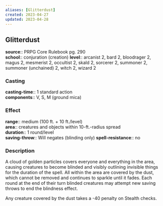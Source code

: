 ```yaml
---
aliases: [Glitterdust]
created: 2023-04-27
updated: 2023-04-28
---
```


## Glitterdust

**source**:: PRPG Core Rulebook pg. 290  
**school**:: conjuration (creation)
**level**:: arcanist 2, bard 2, bloodrager 2, magus 2, mesmerist 2, occultist 2, skald 2, sorcerer 2, summoner 2, summoner (unchained) 2, witch 2, wizard 2

### Casting

**casting-time**:: 1 standard action  
**components**:: V, S, M (ground mica)

### Effect

**range**:: medium (100 ft. + 10 ft./level)  
**area**:: creatures and objects within 10-ft.-radius spread  
**duration**:: 1 round/level  
**saving-throw**:: Will negates (blinding only)
**spell-resistance**:: no

### Description

A cloud of golden particles covers everyone and everything in the area, causing creatures to become blinded and visibly outlining invisible things for the duration of the spell. All within the area are covered by the dust, which cannot be removed and continues to sparkle until it fades. Each round at the end of their turn blinded creatures may attempt new saving throws to end the blindness effect.  
  
Any creature covered by the dust takes a -40 penalty on Stealth checks.
